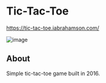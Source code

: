 # Tic-Tac-Toe
https://tic-tac-toe.iabrahamson.com/

![image](https://user-images.githubusercontent.com/17521691/183558052-8e950d7c-f161-438c-a977-cc2b0610cf0c.png)

## About
Simple tic-tac-toe game built in 2016.
